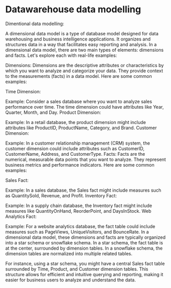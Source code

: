 
# Datawarehouse data modelling

Dimentional data  modelling:

A dimensional data model is a type of database model designed for data warehousing and business intelligence applications. It organizes and structures data in a way that facilitates easy reporting and analysis. In a dimensional data model, there are two main types of elements: dimensions and facts. Let's explore each with real-life examples:

Dimensions:
Dimensions are the descriptive attributes or characteristics by which you want to analyze and categorize your data. They provide context to the measurements (facts) in a data model. Here are some common examples:

Time Dimension:

Example: Consider a sales database where you want to analyze sales performance over time. The time dimension could have attributes like Year, Quarter, Month, and Day.
Product Dimension:

Example: In a retail database, the product dimension might include attributes like ProductID, ProductName, Category, and Brand.
Customer Dimension:

Example: In a customer relationship management (CRM) system, the customer dimension could include attributes such as CustomerID, CustomerName, Address, and CustomerType.
Facts:
Facts are the numerical, measurable data points that you want to analyze. They represent business metrics and performance indicators. Here are some common examples:

Sales Fact:

Example: In a sales database, the Sales fact might include measures such as QuantitySold, Revenue, and Profit.
Inventory Fact:

Example: In a supply chain database, the Inventory fact might include measures like QuantityOnHand, ReorderPoint, and DaysInStock.
Web Analytics Fact:

Example: For a website analytics database, the fact table could include measures such as PageViews, UniqueVisitors, and BounceRate.
In a dimensional data model, these dimensions and facts are typically organized into a star schema or snowflake schema. In a star schema, the fact table is at the center, surrounded by dimension tables. In a snowflake schema, the dimension tables are normalized into multiple related tables.

For instance, using a star schema, you might have a central Sales fact table surrounded by Time, Product, and Customer dimension tables. This structure allows for efficient and intuitive querying and reporting, making it easier for business users to analyze and understand the data.






